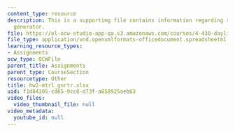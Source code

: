 ```yaml
---
content_type: resource
description: This is a supportimg file contains information regarding radiance material
  generator.
file: https://ol-ocw-studio-app-qa.s3.amazonaws.com/courses/4-430-daylighting-spring-2012/f1d84105cd659cc8d73fa058925aeb63_hw2-mtrl_gnrtr.xlsx
file_type: application/vnd.openxmlformats-officedocument.spreadsheetml.sheet
learning_resource_types:
- Assignments
ocw_type: OCWFile
parent_title: Assignments
parent_type: CourseSection
resourcetype: Other
title: hw2-mtrl_gnrtr.xlsx
uid: f1d84105-cd65-9cc8-d73f-a058925aeb63
video_files:
  video_thumbnail_file: null
video_metadata:
  youtube_id: null
---
```

